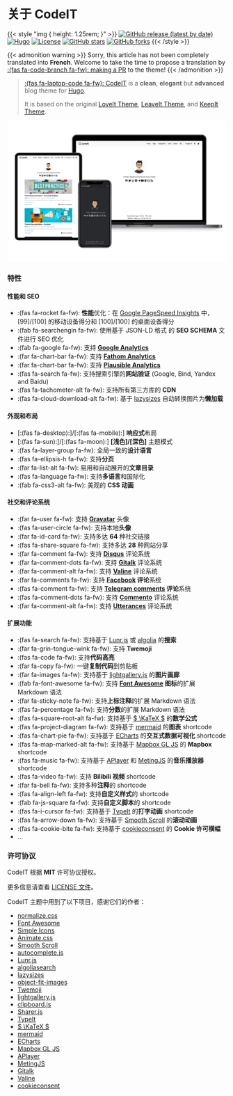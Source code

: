 # 关于 CodeIT


{{< style "img { height: 1.25rem; }" >}}
[![GitHub release (latest by date)](https://img.shields.io/github/v/release/sunt-programator/CodeIT?style=flat-square)](https://github.com/sunt-programator/CodeIT/releases)
[![Hugo](https://img.shields.io/badge/Hugo-%5E0.78.1-ff4088?style=flat-square&logo=hugo)](https://gohugo.io/)
[![License](https://img.shields.io/github/license/sunt-programator/CodeIT?style=flat-square)](https://github.com/sunt-programator/CodeIT/blob/master/LICENSE)
[![GitHub stars](https://img.shields.io/github/stars/sunt-programator/CodeIT?style=social)](https://github.com/sunt-programator/CodeIT)
[![GitHub forks](https://img.shields.io/github/forks/sunt-programator/CodeIT?style=social)](https://github.com/sunt-programator/CodeIT/fork)
{{< /style >}}

{{< admonition warning >}}
Sorry, this article has not been completely translated into **French**.
Welcome to take the time to propose a translation by [:(fas fa-code-branch fa-fw): making a PR](https://github.com/sunt-programator/CodeIT/pulls) to the theme!
{{< /admonition >}}

> [:(fas fa-laptop-code fa-fw): CodeIT](https://github.com/sunt-programator/CodeIT) is a **clean**, **elegant** but **advanced** blog theme for [Hugo](https://gohugo.io/).
>
> It is based on the original [LoveIt Theme](https://github.com/dillonzq/LoveIt), [LeaveIt Theme](https://github.com/liuzc/LeaveIt), and [KeepIt Theme](https://github.com/Fastbyte01/KeepIt).

![Hugo Theme CodeIT](/images/Apple-Devices-Preview.png "Hugo Theme CodeIT")

### 特性

#### 性能和 SEO

- :(fas fa-rocket fa-fw): **性能**优化：在 [Google PageSpeed Insights](https://developers.google.com/speed/pagespeed/insights) 中， [99]/[100] 的移动设备得分和 [100]/[100] 的桌面设备得分
- :(fab fa-searchengin fa-fw): 使用基于 JSON-LD 格式 的 **SEO SCHEMA** 文件进行 SEO 优化
- :(fab fa-google fa-fw): 支持 **[Google Analytics](https://analytics.google.com/analytics)**
- :(far fa-chart-bar fa-fw): 支持 **[Fathom Analytics](https://usefathom.com/)**
- :(far fa-chart-bar fa-fw): 支持 **[Plausible Analytics](https://plausible.io/)**
- :(fas fa-search fa-fw): 支持搜索引擎的**网站验证** (Google, Bind, Yandex and Baidu)
- :(fas fa-tachometer-alt fa-fw): 支持所有第三方库的 **CDN**
- :(fas fa-cloud-download-alt fa-fw): 基于 [lazysizes](https://github.com/aFarkas/lazysizes) 自动转换图片为**懒加载**

#### 外观和布局

- [:(fas fa-desktop):]/[:(fas fa-mobile):] **响应式**布局
- [:(fas fa-sun):]/[:(fas fa-moon):] **[浅色]/[深色]** 主题模式
- :(fas fa-layer-group fa-fw): 全局一致的**设计语言**
- :(fas fa-ellipsis-h fa-fw): 支持**分页**
- :(far fa-list-alt fa-fw): 易用和自动展开的**文章目录**
- :(fas fa-language fa-fw): 支持**多语言**和国际化
- :(fab fa-css3-alt fa-fw): 美观的 **CSS 动画**

#### 社交和评论系统

- :(far fa-user fa-fw): 支持 **[Gravatar](https://gravatar.com)** 头像
- :(fas fa-user-circle fa-fw): 支持本地**头像**
- :(far fa-id-card fa-fw): 支持多达 **64** 种社交链接
- :(fas fa-share-square fa-fw): 支持多达 **28** 种网站分享
- :(far fa-comment fa-fw): 支持 **[Disqus](https://disqus.com)** 评论系统
- :(far fa-comment-dots fa-fw): 支持 **[Gitalk](https://github.com/gitalk/gitalk)** 评论系统
- :(far fa-comment-alt fa-fw): 支持 **[Valine](https://valine.js.org/)** 评论系统
- :(far fa-comments fa-fw): 支持 **[Facebook](https://developers.facebook.com/docs/plugins/comments/) 评论**系统
- :(fas fa-comment fa-fw): 支持 **[Telegram comments](https://comments.app/) 评论**系统
- :(fas fa-comment-dots fa-fw): 支持 **[Commento](https://commento.io/)** 评论系统
- :(far fa-comment-alt fa-fw): 支持 **[Utterances](https://utteranc.es/)** 评论系统

#### 扩展功能

- :(fas fa-search fa-fw): 支持基于 [Lunr.js](https://lunrjs.com/) 或 [algolia](https://www.algolia.com/) 的**搜索**
- :(far fa-grin-tongue-wink fa-fw): 支持 **Twemoji**
- :(fas fa-code fa-fw): 支持**代码高亮**
- :(far fa-copy fa-fw): 一键**复制代码**到剪贴板
- :(far fa-images fa-fw): 支持基于 [lightgallery.js](https://github.com/sachinchoolur/lightgallery.js) 的**图片画廊**
- :(fab fa-font-awesome fa-fw): 支持 **[Font Awesome](https://fontawesome.com/) 图标**的扩展 Markdown 语法
- :(far fa-sticky-note fa-fw): 支持**上标注释**的扩展 Markdown 语法
- :(fas fa-percentage fa-fw): 支持**分数**的扩展 Markdown 语法
- :(fas fa-square-root-alt fa-fw): 支持基于 [$ \KaTeX $](https://katex.org/) 的**数学公式**
- :(fas fa-project-diagram fa-fw): 支持基于 [mermaid](https://github.com/knsv/mermaid) 的**图表** shortcode
- :(fas fa-chart-pie fa-fw): 支持基于 [ECharts](https://echarts.apache.org/) 的**交互式数据可视化** shortcode
- :(fas fa-map-marked-alt fa-fw): 支持基于 [Mapbox GL JS](https://docs.mapbox.com/mapbox-gl-js) 的 **Mapbox** shortcode
- :(fas fa-music fa-fw): 支持基于 [APlayer](https://github.com/MoePlayer/APlayer) 和 [MetingJS](https://github.com/metowolf/MetingJS) 的**音乐播放器** shortcode
- :(fas fa-video fa-fw): 支持 **Bilibili 视频** shortcode
- :(far fa-bell fa-fw): 支持多种**注释**的 shortcode
- :(fas fa-align-left fa-fw): 支持**自定义样式**的 shortcode
- :(fab fa-js-square fa-fw): 支持**自定义脚本**的 shortcode
- :(fas fa-i-cursor fa-fw): 支持基于 [TypeIt](https://typeitjs.com/) 的**打字动画** shortcode
- :(fas fa-arrow-down fa-fw): 支持基于 [Smooth Scroll](https://github.com/cferdinandi/smooth-scroll) 的**滚动动画**
- :(fas fa-cookie-bite fa-fw): 支持基于 [cookieconsent](https://github.com/osano/cookieconsent) 的 **Cookie 许可横幅**
- ...

### 许可协议

CodeIT 根据 **MIT** 许可协议授权。

更多信息请查看 [LICENSE 文件](https://github.com/sunt-programator/CodeIT/blob/master/LICENSE)。

CodeIT 主题中用到了以下项目，感谢它们的作者：

- [normalize.css](https://github.com/necolas/normalize.css)
- [Font Awesome](https://fontawesome.com/)
- [Simple Icons](https://github.com/simple-icons/simple-icons)
- [Animate.css](https://daneden.github.io/animate.css/)
- [Smooth Scroll](https://github.com/cferdinandi/smooth-scroll)
- [autocomplete.js](https://github.com/algolia/autocomplete.js)
- [Lunr.js](https://lunrjs.com/)
- [algoliasearch](https://github.com/algolia/algoliasearch-client-javascript)
- [lazysizes](https://github.com/aFarkas/lazysizes)
- [object-fit-images](https://github.com/fregante/object-fit-images)
- [Twemoji](https://github.com/twitter/twemoji)
- [lightgallery.js](https://github.com/sachinchoolur/lightgallery.js)
- [clipboard.js](https://github.com/zenorocha/clipboard.js)
- [Sharer.js](https://github.com/ellisonleao/sharer.js)
- [TypeIt](https://typeitjs.com/)
- [$ \KaTeX $](https://katex.org/)
- [mermaid](https://github.com/knsv/mermaid)
- [ECharts](https://echarts.apache.org/)
- [Mapbox GL JS](https://docs.mapbox.com/mapbox-gl-js)
- [APlayer](https://github.com/MoePlayer/APlayer)
- [MetingJS](https://github.com/metowolf/MetingJS)
- [Gitalk](https://github.com/gitalk/gitalk)
- [Valine](https://valine.js.org/)
- [cookieconsent](https://github.com/osano/cookieconsent)

